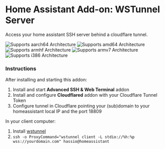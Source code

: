 # Home Assistant Add-on: WSTunnel Server

Access your home assistant SSH server behind a cloudflare tunnel.

![Supports aarch64 Architecture][aarch64-shield]
![Supports amd64 Architecture][amd64-shield]
![Supports armhf Architecture][armhf-shield]
![Supports armv7 Architecture][armv7-shield]
![Supports i386 Architecture][i386-shield]

[aarch64-shield]: https://img.shields.io/badge/aarch64-yes-green.svg
[amd64-shield]: https://img.shields.io/badge/amd64-yes-green.svg
[armhf-shield]: https://img.shields.io/badge/armhf-yes-green.svg
[armv7-shield]: https://img.shields.io/badge/armv7-yes-green.svg
[i386-shield]: https://img.shields.io/badge/i386-yes-green.svg

### Instructions

After installing and starting this addon:

1. Install and start **Advanced SSH & Web Terminal** addon
2. Install and configure **Cloudflared** addon with your Cloudflare Tunnel Token
3. Configure tunnel in Cloudflare pointing your (sub)domain to your homeassistant local IP and the port 18809

In your client computer:

1. Install [wstunnel](https://github.com/erebe/wstunnel)
2. `ssh -o ProxyCommand="wstunnel client -L stdio://%h:%p wss://yourdomain.com" hassio@homeassistant`